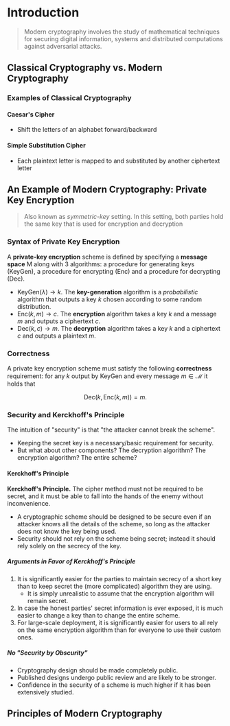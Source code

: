 # Introduction

> Modern cryptography involves the study of mathematical techniques for securing digital information, systems and distributed computations against adversarial attacks.

## Classical Cryptography vs. Modern Cryptography

### Examples of Classical Cryptography

#### Caesar's Cipher

- Shift the letters of an alphabet forward/backward

#### Simple Substitution Cipher

- Each plaintext letter is mapped to and substituted by another ciphertext letter

## An Example of Modern Cryptography: Private Key Encryption

> Also known as *symmetric-key* setting. In this setting, both parties hold the same key that is used for encryption and decryption

### Syntax of Private Key Encryption

A **private-key encryption** scheme is defined by specifying a **message space** $\mathrm{M}$ along with 3 algorithms: a procedure for generating keys ($\mathrm{KeyGen}$), a procedure for encrypting ($\mathrm{Enc}$) and a procedure for decrypting ($\mathrm{Dec}$).

- $\mathrm{KeyGen}(\lambda) \to k$. The **key-generation** algorithm is a *probabilistic* algorithm that outputs a key $k$ chosen according to some random distribution.
- $\mathrm{Enc}(k, m) \to c$. The **encryption** algorithm takes a key $k$ and a message $m$ and outputs a ciphertext $c$.
- $\mathrm{Dec}(k, c) \to m$. The **decryption** algorithm takes a key $k$ and a ciphertext $c$ and outputs a plaintext $m$.

### Correctness

A private key encryption scheme must satisfy the following **correctness** requirement: for any $k$ output by $\mathrm{KeyGen}$ and every message $m \in \mathcal{M}$ it holds that

$$ \mathrm{Dec}(k, \mathrm{Enc}(k, m)) = m. $$

### Security and Kerckhoff's Principle

The intuition of "security" is that "the attacker cannot break the scheme".

- Keeping the secret key is a necessary/basic requirement for security.
- But what about other components? The decryption algorithm? The encryption algorithm? The entire scheme?

#### Kerckhoff's Principle

**Kerckhoff's Principle.** The cipher method must not be required to be secret, and it must be able to fall into the hands of the enemy without inconvenience.

- A cryptographic scheme should be designed to be secure even if an attacker knows all the details of the scheme, so long as the attacker does not know the key being used.
- Security should not rely on the scheme being secret; instead it should rely solely on the secrecy of the key.

##### Arguments in Favor of Kerckhoff's Principle

1. It is significantly easier for the parties to maintain secrecy of a short key than to keep secret the (more complicated) algorithm they are using.
   - It is simply unrealistic to assume that the encryption algorithm will remain secret.
2. In case the honest parties' secret information is ever exposed, it is much easier to change a key than to change the entire scheme.
3. For large-scale deployment, it is significantly easier for users to all rely on the same encryption algorithm than for everyone to use their custom ones.

##### No "Security by Obscurity"

- Cryptography design should be made completely public.
- Published designs undergo public review and are likely to be stronger.
- Confidence in the security of a scheme is much higher if it has been extensively studied.

## Principles of Modern Cryptography
